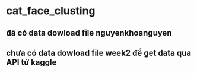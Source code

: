 # cat_face_clusting

## đã có data dowload file nguyenkhoanguyen
## chưa có data dowload file week2 để get data qua API từ kaggle
